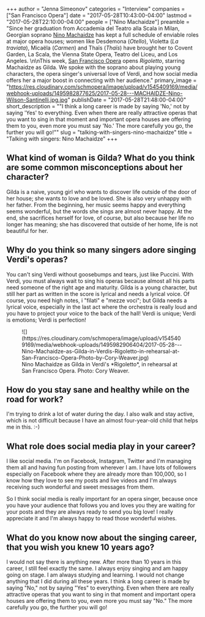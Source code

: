 +++
author = "Jenna Simeonov"
categories = "Interview"
companies = ["San Francisco Opera"]
date = "2017-05-28T10:43:00-04:00"
lastmod = "2017-05-28T22:10:00-04:00"
people = ["Nino Machaidze"]
preamble = "Since her graduation from Accademia del Teatro alla Scala in Milan, Georgian soprano [Nino Machaidze](/scene/people/nino-machaidze/) has kept a full schedule of enviable roles at major opera houses; women like Desdemona (*Otello*), Violetta (*La traviata*), Micaëla (*Carmen*) and Thaïs (*Thaïs*) have brought her to Covent Garden, La Scala, the Vienna State Opera, Teatro del Liceu, and Los Angeles. \n\nThis week, [San Francisco Opera](/scene/companies/san-francisco-opera/) opens *Rigoletto*, starring Machaidze as Gilda. We spoke with the soprano about playing young characters, the opera singer's universal love of Verdi, and how social media offers her a major boost in connecting with her audience."
primary_image = "https://res.cloudinary.com/schmopera/image/upload/v1545409169/media/webhook-uploads/1495982877625/2017-05-28---MACHAIDZE-Nino-Wilson-Santinelli.jpg.jpg"
publishDate = "2017-05-28T21:48:00-04:00"
short_description = "&quot;I think a long career is made by saying &#039;No,&#039; not by saying &#039;Yes&#039; to everything. Even when there are really attractive operas that you want to sing in that moment and important opera houses are offering them to you, even more you must say &#039;No.&#039; The more carefully you go, the further you will go!&quot;"
slug = "talking-with-singers-nino-machaidze"
title = "Talking with singers: Nino Machaidze"
+++

## What kind of woman is Gilda? What do you think are some common misconceptions about her character?

Gilda is a naive, young girl who wants to discover life outside of the door of her house; she wants to love and be loved. She is also very unhappy with her father. From the beginning, her music seems happy and everything seems wonderful, but the words she sings are almost never happy. At the end, she sacrifices herself for love, of course, but also because her life no longer has meaning; she has discovered that outside of her home, life is not beautiful for her.

## Why do you think so many singers adore singing Verdi's operas?

You can't sing Verdi without goosebumps and tears, just like Puccini. With Verdi, you must always wait to sing his operas because almost all his parts need someone of the right age and maturity. Gilda is a young character, but still her part as written in the score is lyrical and needs a lyrical voice. Of course, you need high notes, i "filati" e "mezze voci"; but Gilda needs a lyrical voice, especially in the last act where the orchestra is really loud and you have to project your voice to the back of the hall! Verdi is unique; Verdi is emotions; Verdi is perfection!

<figure data-type="image">
![](https://res.cloudinary.com/schmopera/image/upload/v1545409169/media/webhook-uploads/1495982906404/2017-05-28---Nino-Machaidze-as-Gilda-in-Verdis-Rigoletto-in-rehearsal-at-San-Francisco-Opera-Photo-by-Cory-Weaver.jpg)
<figcaption>Nino Machaidze as Gilda in Verdi's *Rigoletto*, in rehearsal at San Francisco Opera. Photo: Cory Weaver.</figcaption>
</figure>

## How do you stay sane and healthy while on the road for work?

I'm trying to drink a lot of water during the day. I also walk and stay active, which is not difficult because I have an almost four-year-old child that helps me in this. :-)

## What role does social media play in your career? 

I like social media. I'm on Facebook, Instagram, Twitter and I'm managing them all and having fun posting from wherever I am. I have lots of followers especially on Facebook where they are already more than 100,000, so I know how they love to see my posts and live videos and I'm always receiving such wonderful and sweet messages from them. 

So I think social media is really important for an opera singer, because once you have your audience that follows you and loves you they are waiting for your posts and they are always ready to send you big love! I really appreciate it and I'm always happy to read those wonderful wishes.

## What do you know now about the singing career, that you wish you knew 10 years ago?

I would not say there is anything new. After more than 10 years in this career, I still feel exactly the same. I always enjoy singing and am happy going on stage. I am always studying and learning. I would not change anything that I did during all these years. I think a long career is made by saying "No," not by saying "Yes" to everything. Even when there are really attractive operas that you want to sing in that moment and important opera houses are offering them to you, even more you must say "No." The more carefully you go, the further you will go!
